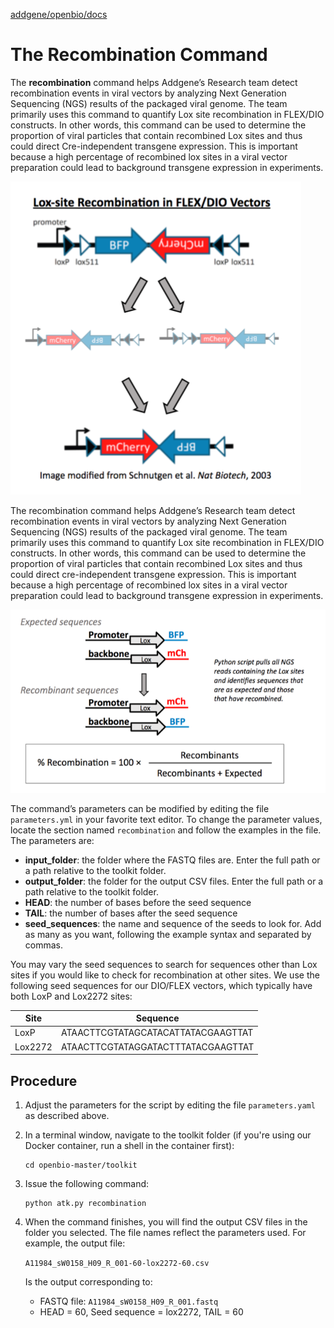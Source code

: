 [addgene/openbio/docs](https://addgene.github.io/openbio)
# The Recombination Command
The __recombination__ command helps Addgene’s Research team detect recombination events in viral vectors by analyzing Next Generation Sequencing (NGS) results of the packaged viral genome. The team primarily uses this command to quantify Lox site recombination in FLEX/DIO constructs. In other words, this command can be used to determine the proportion of viral particles that contain recombined Lox sites and thus could direct Cre-independent transgene expression. This is important because a high percentage of recombined lox sites in a viral vector preparation could lead to background transgene expression in experiments.

![Lox-site Recombination in FLEX/DIO Vectors](recombination-1.png)

The recombination command helps Addgene’s Research team detect recombination events in viral vectors by analyzing Next Generation Sequencing (NGS) results of the packaged viral genome. The team primarily uses this command to quantify Lox site recombination in FLEX/DIO constructs. In other words, this command can be used to determine the proportion of viral particles that contain recombined Lox sites and thus could direct cre-independent transgene expression. This is important because a high percentage of recombined lox sites in a viral vector preparation could lead to background transgene expression in experiments.

![Recombination detection](recombination-2.png)

The command’s parameters can be modified by editing the file `parameters.yml` in your favorite text editor.
To change the parameter values, locate the section named `recombination` and follow the examples in the file. The parameters are:
* __input_folder__: the folder where the FASTQ files are. Enter the full path or a path relative to the toolkit folder.
* __output_folder__: the folder for the output CSV files. Enter the full path or a path relative to the toolkit folder.
* __HEAD__: the number of bases before the seed sequence
* __TAIL__: the number of bases after the seed sequence
* __seed_sequences__: the name and sequence of the seeds to look for. Add as many as you want, following the example syntax and separated by commas.

You may vary the seed sequences to search for sequences other than Lox sites if you would like to check for recombination at other sites. We use the following seed sequences for our DIO/FLEX vectors, which typically have both LoxP and Lox2272 sites:

Site | Sequence
---- | --------
LoxP | ATAACTTCGTATAGCATACATTATACGAAGTTAT
Lox2272 | ATAACTTCGTATAGGATACTTTATACGAAGTTAT


## Procedure
1. Adjust the parameters for the script by editing the file `parameters.yaml` as described above.
1. In a terminal window, navigate to the toolkit folder (if you're using our Docker container, run a shell in the 
   container first):
    ```
    cd openbio-master/toolkit
    ```
1. Issue the following command:
    ```
    python atk.py recombination
    ```
1. When the command finishes, you will find the output CSV files in the folder you selected. The file names reflect the parameters used. For example, the output file:

    `A11984_sW0158_H09_R_001-60-lox2272-60.csv`

    Is the output corresponding to:

    * FASTQ file: `A11984_sW0158_H09_R_001.fastq`
    * HEAD = 60, Seed sequence = lox2272, TAIL = 60
